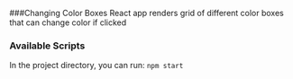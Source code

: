 ###Changing Color Boxes
React app renders grid of different color boxes that can change color if clicked

### Available Scripts
In the project directory, you can run:
`npm start`



